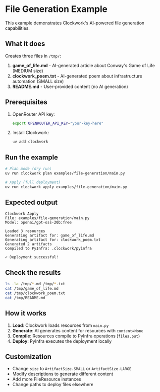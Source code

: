 # File Generation Example

This example demonstrates Clockwork's AI-powered file generation capabilities.

## What it does

Creates three files in `/tmp/`:
1. **game_of_life.md** - AI-generated article about Conway's Game of Life (MEDIUM size)
2. **clockwork_poem.txt** - AI-generated poem about infrastructure automation (SMALL size)
3. **README.md** - User-provided content (no AI generation)

## Prerequisites

1. OpenRouter API key:
   ```bash
   export OPENROUTER_API_KEY="your-key-here"
   ```

2. Install Clockwork:
   ```bash
   uv add clockwork
   ```

## Run the example

```bash
# Plan mode (dry run)
uv run clockwork plan examples/file-generation/main.py

# Apply (full deployment)
uv run clockwork apply examples/file-generation/main.py
```

## Expected output

```
Clockwork Apply
File: examples/file-generation/main.py
Model: openai/gpt-oss-20b:free

Loaded 3 resources
Generating artifact for: game_of_life.md
Generating artifact for: clockwork_poem.txt
Generated 2 artifacts
Compiled to PyInfra: .clockwork/pyinfra

✓ Deployment successful!
```

## Check the results

```bash
ls -la /tmp/*.md /tmp/*.txt
cat /tmp/game_of_life.md
cat /tmp/clockwork_poem.txt
cat /tmp/README.md
```

## How it works

1. **Load**: Clockwork loads resources from `main.py`
2. **Generate**: AI generates content for resources with `content=None`
3. **Compile**: Resources compile to PyInfra operations (`files.put`)
4. **Deploy**: PyInfra executes the deployment locally

## Customization

- Change `size` to `ArtifactSize.SMALL` or `ArtifactSize.LARGE`
- Modify descriptions to generate different content
- Add more FileResource instances
- Change paths to deploy files elsewhere
